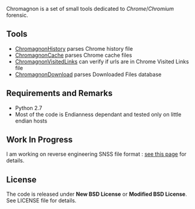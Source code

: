 Chromagnon is a set of small tools dedicated to _Chrome_/_Chromium_ forensic.

## Tools
* [ChromagnonHistory](https://github.com/JRBANCEL/Chromagnon/wiki/ChromagnonHistory-=-chromagnonHistory.py) parses Chrome history file
* [ChromagnonCache](https://github.com/JRBANCEL/Chromagnon/wiki/ChromagnonCache-=-chromagnonCache.py) parses Chrome cache files
* [ChromagnonVisitedLinks](https://github.com/JRBANCEL/Chromagnon/wiki/ChromagnonVisitedLinks-=-chromagnonVisitedLinks.py) can verify if urls are in Chrome Visited Links file
* [ChromagnonDownload](https://github.com/JRBANCEL/Chromagnon/wiki/ChromagnonDownload-=-chromagnonDownload.py) parses Downloaded Files database

## Requirements and Remarks
* Python 2.7
* Most of the code is Endianness dependant and tested only on little endian hosts

## Work In Progress
I am working on reverse engineering SNSS file format : [see this page](https://github.com/JRBANCEL/Chromagnon/wiki/Reverse-Engineering-SNSS-Format) for details.

## License
The code is released under **New BSD License** or **Modified BSD License**. See LICENSE file for details.
